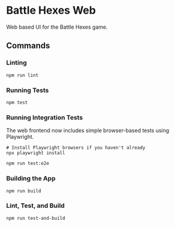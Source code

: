 # Battle Hexes Web

Web based UI for the Battle Hexes game.

## Commands

### Linting

    npm run lint

### Running Tests

    npm test

### Running Integration Tests

The web frontend now includes simple browser-based tests using Playwright.

    # Install Playwright browsers if you haven't already
    npx playwright install
    
    npm run test:e2e

### Building the App

    npm run build

### Lint, Test, and Build

    npm run test-and-build

